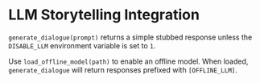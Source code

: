 # LLM Storytelling Integration

`generate_dialogue(prompt)` returns a simple stubbed response unless the
`DISABLE_LLM` environment variable is set to `1`.

Use `load_offline_model(path)` to enable an offline model. When loaded,
`generate_dialogue` will return responses prefixed with `[OFFLINE_LLM]`.
